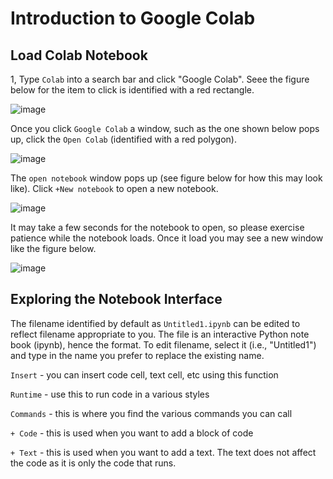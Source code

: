 # Introduction to Google Colab




## Load Colab Notebook


1, Type `Colab` into a search bar and click "Google Colab". Seee the figure below for the item to click is identified with a red rectangle.


![image](https://github.com/user-attachments/assets/9d3a738b-881b-44a9-92c9-1be4d3d694e2)



Once you click `Google Colab` a window, such as the one shown below pops up, click the `Open Colab` (identified with a red polygon).


![image](https://github.com/user-attachments/assets/bfcbe303-7fea-4ef9-a341-e8ae0d3cca6c)



The `open notebook` window pops up (see figure below for how this may look like). Click `+New notebook` to open a new notebook. 


![image](https://github.com/user-attachments/assets/0bf1a547-0de5-4877-9cef-d4a2ca870020)



It may take a few seconds for the notebook to open, so please exercise patience while the notebook loads. Once it load you may see a new window like the figure below.



![image](https://github.com/user-attachments/assets/4031728d-fc1b-45b4-a3fa-edac44b7a2d7)




## Exploring the Notebook Interface

The filename identified by default as `Untitled1.ipynb` can be edited to reflect filename appropriate to you. The file is an interactive Python note book (ipynb), hence the format. To edit filename, select it (i.e., "Untitled1") and type in the name you prefer to replace the existing name.


`Insert` - you can insert code cell, text cell, etc using this function

`Runtime` - use this to run code in a various styles

`Commands` - this is where you find the various commands you can call

`+ Code` - this is used when you want to add a block of code

`+ Text` - this is used when you want to add a text. The text does not affect the code as it is only the code that runs.












